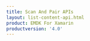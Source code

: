 ```yaml
---
title: Scan And Pair APIs
layout: list-content-api.html
product: EMDK For Xamarin
productversion: '4.0'
---
```

















